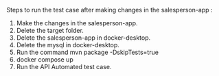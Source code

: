  
Steps to run the test case after making changes in the salesperson-app :

1. Make the changes in the salesperson-app.
2. Delete the target folder.
3. Delete the salesperson-app in docker-desktop.
4. Delete the mysql in docker-desktop.
5. Run the command mvn package -DskipTests=true
6. docker compose up
7. Run the API Automated test case.